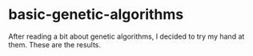 # basic-genetic-algorithms
After reading a bit about genetic algorithms, I decided to try my hand at them. These are the results.
